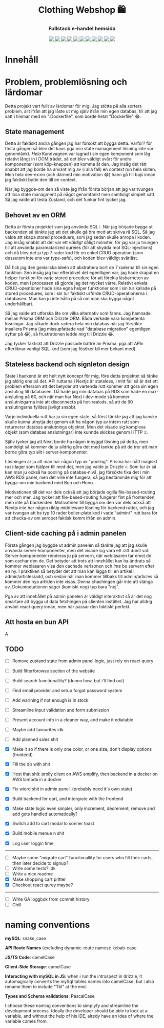 <h1 align="center">
  Clothing Webshop 🛍️
</h1>
<h3 align="center">
  Fullstack e-handel hemsida
</h3>
<div align="center">
  <a href="https://react.dev/">
      <img src="https://img.shields.io/badge/react-%2320232a.svg?style=for-the-badge&logo=react&logoColor=%2361DAFB">
  </a>
  <a href="https://nextjs.org/">
      <img src="https://img.shields.io/badge/Next-black?style=for-the-badge&logo=next.js&logoColor=white">
  </a>
  <a href="https://tailwindcss.com/">
      <img src="https://img.shields.io/badge/tailwindcss-%2338B2AC.svg?style=for-the-badge&logo=tailwind-css&logoColor=white">
  </a>
  <a href="https://www.typescriptlang.org/">
      <img src="https://img.shields.io/badge/typescript-%23007ACC.svg?style=for-the-badge&logo=typescript&logoColor=white">
  </a>
  <a href="https://www.typescriptlang.org/">
      <img src="https://img.shields.io/badge/vercel-%23000000.svg?style=for-the-badge&logo=vercel&logoColor=white">
  </a>
  <a href="https://www.typescriptlang.org/">
      <img src="https://img.shields.io/badge/Render-%46E3B7.svg?style=for-the-badge&logo=render&logoColor=white">
  </a>
  <a href="https://www.typescriptlang.org/">
      <img src="https://img.shields.io/badge/mysql-%2300f.svg?style=for-the-badge&logo=mysql&logoColor=white">
  </a>
  <a href="https://www.typescriptlang.org/">
      <img src="https://img.shields.io/badge/docker-%230db7ed.svg?style=for-the-badge&logo=docker&logoColor=white">
  </a>
  <a href="https://www.typescriptlang.org/">
      <img src="https://img.shields.io/badge/Bun-%23000000.svg?style=for-the-badge&logo=bun&logoColor=white">
  </a>
  <a href="https://www.typescriptlang.org/">
      <img src="https://img.shields.io/badge/Postman-FF6C37?style=for-the-badge&logo=postman&logoColor=white">
  </a>
  <a href="https://www.typescriptlang.org/">
      <img src="https://img.shields.io/badge/-React%20Query-FF4154?style=for-the-badge&logo=react%20query&logoColor=white">
  </a>

</div>

# Innehåll

# Problem, problemlösning och lärdomar

Detta projekt vart fullt av lärdomar för mig. Jag stötte på alla sorters problem, allt ifrån att jag låste ut mig själv ifrån min egen databas, till att jag satt i timmar med en ".Dockerfile", som borde hetat "Dockerfile" 😂.

## State management

Detta är faktiskt andra gången jag har försökt att bygga detta. Varför? för fösta gången så blev det kaos pga min state management lösning inte var genomtänkt. _Hela_ Kundvagnen var lagrad i sin egen komponent som låg relativt långt in i DOM trädet, så det blev väldigt svårt för andra komponenter (som köp-knappen) att komma åt den. Jag insåg det rätt snabbt att jag borde ha använt mig av (i alla fall) en context run hela skiten. Men hela dev-ex:en (och därmed min motivation 😂) hann gå till bajs innan jag faktiskt bytte den till en context.

När jag byggde-om den så viste jag ifrån första början att jag var tvungen att lösa state managment på något genomtänkt men samtidigt simpelt sätt.
Så jag valde att testa Zustand, och det funkar fint tycker jag.

## Behovet av en ORM

Detta är första projektet som jag använde SQL i. När jag började bygga ut backenden så tänkte jag att det skulle gå bra med att skriva rå SQL. Så jag valde att skapa stored proceduers, som jag sedan skulle anropa i koden. Jag insåg snabbt att det var ett _väldigt_ dåligt mönster, för jag var ju tvungen till att använda paramatarized qureies (för att skydda mot SQL-injections) och då blev det ju typ 7 rader kod för en enkel CRUD operation (som dessutom inte ens var type-safe), och koden blev väldigt svårläst.

Då fick jag den genialiska ideén att abstrahera bort de 7 raderna till sin egen funktion. Sen insåg jag hur efterblivet det egentligen var; jag hade skapat en helper funktion för varje stored procedure för att förekla läsbarheten av koden, men i processen så gjorde jag det mycket värre. Relativt enkela CRUD-opeationer hade sina egna helper funktioner som i sin tur kallade på stored procedures, som i sin tur faktiskt urförde CRUD-operationerna i databasen. Man kan ju inte hålla på så om man ska bygga något underhållbart.

Så jag valde att utforska lite om vilka alternativ som fanns. Jag hamnade mellan Prisma ORM och Drizzle ORM. Båda verkade vara kompetenta lösningar. Jag råkade dock radera hela min databas när jag försökte insallera Prisma (jag missupfattade vad "database migration" egentligen syftar på 😂), så frustrationen ledde mig till Drizzle 😂.

Jag tycker faktiskt att Drizzle passade bättre än Prisma. pga att APIn efterliknar vanligt SQL-kod (som jag fösöker bli mer bekant med).

## Stateless backend och signleton design

State i backend är ett helt nytt koncept för mig, före detta projektet så tänke jag aldrig ens på det. API ruttarna i Nextjs är stateless, i mitt fall så är det ett problem eftersom att det betyder att vartenda rutt kommer att göra sin egen ansluting till databasen. Då hade jag min databas på RDS som hade en max-ansluting på 60, och när man har Next i dev-mode så kommer anslutningarna inte att disconnecta på hot-realods, så att de 60 anslutingarna fylldes jävligt snabbt.

Varje individuella rutt har ju sin egen state, så först tänkte jag att jag kanske skulle kunna utnytja det genom att ha någon typ av intern rutt som returnerar databas anslutnings objektet. Men det visade sig komplexa objekt (som databas anslutningar) inte kunnde skickas genom HTTP :(.

Själv tycker jag att Next borde ha någon inbyggd lösning på detta, men samtidigt så kommer de ju alldrig göra det med tankte på att de tror att man borde göra typ allt i server-komponenter.

Lösningen är ju att man har någon typ av "pooling". Prisma har nått magiskt rust-lager som hjälper till med det, men jag valde ju Drizzle 💀. Som tur är så kan man ju också ha pooling på databas-nivå, jag försökte fixa det i min AWS RDS panel, men det ville inte fungera, så jag bestämmde mig för att bygga-om min backend med Bun och Hono.

Motivationen till det var dels också att jag började ogilla file-based-routing mer och mer. Jag tycker att file-based-routing fungerar fint på frontenden, men inte på backenden. Motivatinen till bygga om den var dels också att Nextjs inte har någon riktig middleware lösning för backend rutter, och jag var tvungan att ha typ 10 rader boiler-plate kod i varje "admin/" rutt bara för att checka-av om anropet faktisk komm ifrån en admin.

## Client-side caching på i admin panelen

Första gången jag byggde ut admin panelen så tänkte jag att jag skulle använda server-komponenter, men det visade sig vara ett rätt dumt val. Server-komponenter renderas ju på servern, när webläsaren tar emot de som cachar den de. Det betyder att trots att innehållet kan ha ändrats så kommer webläsaren visa den cachade verisonen och _inte_ be servern efter en ny. I praktiken så betyder det att man kan lägga till en artikel i admin/articles/add, och sedan när man kommer tillbaks till admin/articles så kommer den nya artiklen inte visas. Denna chachingen går inte att stänga av. Dokumnetationen säger (komiskt nog) typ bara "nej".

Pga av att innehållet på admin panelen är väldigt interaktivt så är det nog smartare att bygga ut data fetchingen på clienten instället. Jag har alldrig använt react query innan, men här passar den faktiskt perfekt.

## Att hosta en bun API

A

## TODO

- [ ] Remove zustand state from admin panel logic, just rely on react query

- [ ] Build filter/browse section of the website
- [ ] Build search functionallity? (dunno how, but i'll find out)
- [ ] Find email provider and setup forgot password system
- [ ] Add warining if not enough is in stock
- [ ] Streamline input validation and form submission

- [ ] Present account info in a cleaner way, and make it ediatable
- [ ] Maybe add favourites idk
- [ ] Add planned sales shit
- [x] Make it so if there is only one color, or one size, don't display options (frontend)
- [x] Fill the db with shit
- [x] Host that shit: prolly client on AWS amplify, then backend in a docker on AWS lambda in a docker
- [x] Fix wierd shit in admin panel. (probably need it's own state)
- [x] Build backend for cart, and intergrate with the frontend
- [x] Make state logic even simpler, only increment, decrement, remove and add gets handled automatically?
- [x] Switch add to cart modal to sonner toast
- [x] Build mobile menue n shit
- [x] Log user loggin time

---

- [ ] Maybe some "migrate cart" funcitonallity for users who fill their carts, then later decide to signup?
- [ ] Write some tests? idk
- [ ] Write a nice readme
- [x] Make shopping cart pritter
- [x] Checkout react qurey maybe?

---

- [ ] Write GA loggbok from commit history
- [ ] Chill

# naming conventions

**mySQL**: snake_case

**API Route Names** (excluding dynamic-route names): kebab-case

**JS/TS Code**: camelCase

**Client-Side Storage**: camelCase

**Interacting with mySQL in JS**: when i run the introspect in drizzle, it automagically converts the mySql tables names into camelCase, but i also rename them to include "Tbl" at the end.

**Types and Schema validations**: PascalCase

I choose these naming conventions to simplyfy and streamline the development process. Ideally the developer should be able to look at a variable, and without the help of his IDE, alredy have an idea of where the variable comes from.

##
